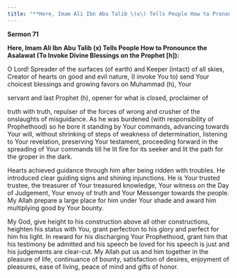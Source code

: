 ```yaml
---
title: "**Here, Imam Ali Ibn Abu Talib \(x\) Tells People How to Pronounce the Asalawat \(To Invoke Divine Blessings on the Prophet \[h\]\):**" 
---
```

**Sermon 71**

**Here, Imam Ali Ibn Abu Talib \(x\) Tells People How to Pronounce the Asalawat \(To Invoke Divine Blessings on the Prophet \[h\]\):**

O Lord\! Spreader of the surfaces \(of earth\) and Keeper \(intact\) of all skies, Creator of hearts on good and evil nature, \(I invoke You to\) send Your choicest blessings and growing favors on Muhammad \(h\), Your

servant and last Prophet \(h\), opener for what is closed, proclaimer of

truth with truth, repulser of the forces of wrong and crusher of the onslaughts of misguidance\. As he was burdened \(with responsibility of Prophethood\) so he bore it standing by Your commands, advancing towards Your will, without shrinking of steps of weakness of determination, listening to Your revelation, preserving Your testament, proceeding forward in the spreading of Your commands till he lit fire for its seeker and lit the path for the groper in the dark\.

Hearts achieved guidance through him after being ridden with troubles\. He introduced clear guiding signs and shining injunctions\. He is Your trusted trustee, the treasurer of Your treasured knowledge, Your witness on the Day of Judgement, Your envoy of truth and Your Messenger towards the people\. My Allah prepare a large place for him under Your shade and award him multiplying good by Your bounty\.

<a id="page448"></a>My God, give height to his construction above all other constructions, heighten his status with You, grant perfection to his glory and perfect for him his light\. In reward for his discharging Your Prophethood, grant him that his testimony be admitted and his speech be loved for his speech is just and his judgements are clear\-cut\. My Allah put us and him together in the pleasure of life, continuance of bounty, satisfaction of desires, enjoyment of pleasures, ease of living, peace of mind and gifts of honor\.

